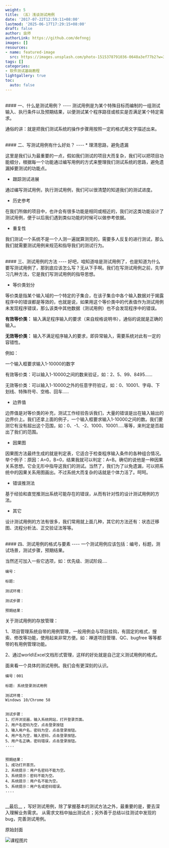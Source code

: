 ```yaml
---
weight: 5
title: （五）浅谈测试用例
date: '2017-07-22T12:59:11+08:00'
lastmod: '2025-06-17T17:29:15+08:00'
draft: false
author: 虫师
authorLink: https://github.com/defnngj
images: []
resources:
- name: featured-image
  src: https://images.unsplash.com/photo-1515378791036-0648a3ef77b2?w=300
tags: []
categories:
- 软件测试基础教程
lightgallery: true
toc:
  auto: false
---
```




<br>
#### 一、什么是测试用例？
----
测试用例是为某个特殊目标而编制的一组测试输入、执行条件以及预期结果，以便测试某个程序路径或核实是否满足某个特定需求。

通俗的讲：就是把我们测试系统的操作步骤用按照一定的格式用文字描述出来。

<br>
#### 二、写测试用例有什么好处？
----
* 理清思路，避免遗漏

这里是我们认为最重要的一点，假如我们测试的项目大而复杂，我们可以把项目功能细分，根据每一个功能通过编写用例的方式来整理我们测试系统的思路，避免遗漏掉要测试的功能点。

* 跟踪测试进展

通过编写测试用例，执行测试用例，我们可以很清楚的知道我们的测试进度。

* 历史参考

在我们所做的项目中，也许会有很多功能是相同或相近的，我们对这类功能设计了测试用例，便于以后我们遇到类似功能的时候可以做参考依据。

* 重复性

我们测试一个系统不是一个人测一遍就算测完的，需要多人反复的进行测试，那么我们就需要测试用例来规范和指导我们的测试行为。

<br>
#### 三、测试用例的方法
----
好吧，咱知道啥是测试用例了，也是知道为什么要写测试用例了，那到底应该怎么写？无从下手啊。我们在写测试用例之前，先学习几种方法，它是我们写测试用例的指导思想。

* 等价类划分

等价类是指某个输入域的一个特定的子集合，在该子集合中各个输入数据对于揭露程序中的错误都是等效的，也就是说，如果用这个等价类中的代表值作为测试用例未发现程序错误，那么该类中其他数据（测试用例）也不会发现程序中的错误。

__有效等价类：__ 输入满足程序输入的要求（来自规格说明书），通俗的说就是正确的输入。

__无效等价类：__ 输入不满足程序输入的要求，即异常输入，需要系统对此有一定的容错性。

例如：

一个输入框要求输入1-10000的数字

有效等价类：可以输入1-10000之间的数来验证，如：2、5、99、8495......

无效等价类：可以输入1-10000之外的任意字符验证，如：0、10001、字母、下划线、特殊符号、空格、回车.....

* 边界值

边界值是对等价类的补充，测试工作经验告诉我们，大量的错误是出在输入输出的边界价上。我们还拿上面的例子，一个输入框要求输入1-10000之间的数。我们要测它有没有超出这个范围，如：0、-1、-2、1000、10001.....等等，来判定是否超出了我们的范围。

* 因果图

因果图方法最终生成的就是判定表，它适合于检查程序输入条件的各种组合情况。举个例子：原因：A=0，B=0，结果我就可以判定：A=B。确切的说他是一种因果关系思想。它会无形中指导这我们的测试。当然了，我们为了以免遗漏，可以把系统中的因果关系用图画出。不过系统大而复杂的话就是个体力活了。呵呵。

* 错误推测法

基于经验和直觉推测出系统可能存在的错误，从而有针对性的设计测试用例的方法。

* 其它

设计测试用例的方法有很多，我们常用就上面几种，其它的方法还有：状态迁移图、流程分析法、正交验证法等等。

<br>
#### 四、测试用例的格式与要素
----
一个测试用例应该包括：编号，标题，测试场景，测试步骤，预期结果。

当然还可加入一些它选项，如：优先级、测试阶段....

```
编号：

标题:

测试环境：

测试步骤：

预期结果：

```

关于测试用例的存放管理：

1、项目管理系统自带的用例管理，一般用例会与项目挂钩，有固定的格式，搜索、修改等功能，使用起来非常方便。如：禅道项目管理、QC、bugfree 等等都带的有用例管理功能。

2、通过world\Excel文档形式管理，这样的好处就是自己定义测试用例的格式。

面来看一个具体的测试用例。我们会有更深刻的认识。

```
编号：001

标题: 系统登录测试用例

测试环境：
Windows 10/Chrome 58


测试步骤：
1、打开浏览器，输入系统网站，打开登录页面。
2、用户名密码为空，点击登录按钮
3、输入用户名，密码为空，点击登录按钮。
4、用户名为空，输入密码，点击登录按钮。
5、用户名正确，密码错误，点击登录按钮。
....


预期结果：
1、成功打开首页。
2、系统提示：用户名密码不能为空。
3、系统提示：密码不能为空。
4、系统提示：用户名不能为空。
5、系统提示：用户名或密码错误。
....

```
<br>
__最后__ ，写好测试用例，除了掌握基本的测试方法之外，最重要的是，要去深入理解业务需求。
从需求文档中抽出测试点；另外善于总结以往测试中发现的bug，完善测试用例。




原始封面

![课程图片](https://images.unsplash.com/photo-1515378791036-0648a3ef77b2?w=300)

